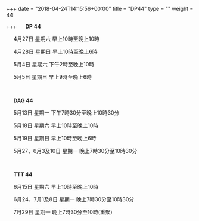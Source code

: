 +++
date = "2018-04-24T14:15:56+00:00"
title = "DP44"
type = ""
weight = 44

+++
     **DP 44**

     4月27日 星期六 早上10時至晚上10時

     4月28日 星期日 早上10時至晚上6時

     5月4日 星期六 下午2時至晚上10時

     5月5日 星期日 早上9時至晚上6時

 

     **DAG 44**

     5月13日 星期一 下午7時30分至晚上10時30分

     5月18日 星期六 早上10時至晚上10時

     5月19日 星期日 早上10時至晚上6時

     5月27、6月3及10日 星期一 晚上7時30分至10時30分

 

     **TTT 44**

     6月15日 星期六 早上10時至晚上10時

     6月24、7月1及8日 星期一 晚上7時30分至10時30分

     7月29日 星期一 晚上7時30分至10時(重聚)